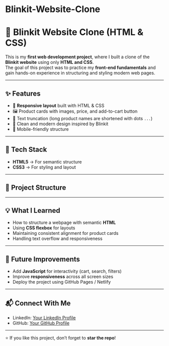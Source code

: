 # Blinkit-Website-Clone

# 🛒 Blinkit Website Clone (HTML & CSS)

This is my **first web development project**, where I built a clone of the **Blinkit website** using only **HTML and CSS**.  
The goal of this project was to practice my **front-end fundamentals** and gain hands-on experience in structuring and styling modern web pages.

---

## ✨ Features
- 📌 **Responsive layout** built with HTML & CSS  
- 🖼️ Product cards with images, price, and add-to-cart button  
- 📝 Text truncation (long product names are shortened with dots `...`)  
- 🎨 Clean and modern design inspired by Blinkit  
- 📱 Mobile-friendly structure  

---

## 🚀 Tech Stack
- **HTML5** → For semantic structure  
- **CSS3** → For styling and layout  

---

## 📂 Project Structure

---

## 💡 What I Learned
- How to structure a webpage with semantic **HTML**  
- Using **CSS flexbox** for layouts  
- Maintaining consistent alignment for product cards  
- Handling text overflow and responsiveness  

---

## 🔮 Future Improvements
- Add **JavaScript** for interactivity (cart, search, filters)  
- Improve **responsiveness** across all screen sizes  
- Deploy the project using GitHub Pages / Netlify  

---

## 📬 Connect With Me
- LinkedIn: [Your LinkedIn Profile](https://linkedin.com/in/harsh-saini1601)  
- GitHub: [Your GitHub Profile](https://github.com/harshsaini0106)

---

⭐ If you like this project, don’t forget to **star the repo**!
